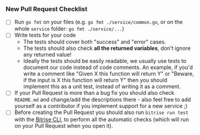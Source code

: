 ### New Pull Request Checklist

- [ ] Run `go fmt` on your files (e.g. `go fmt ./service/common.go`, or on the whole `service` folder: `go fmt ./service/...`)
- [ ] Write tests for your code
  - The tests should cover both "success" and "error" cases.
  - The tests should also check **all the returned variables**, don't ignore any returned value!
  - Ideally the tests should be easily readable, we usually use tests to document our code instead of code comments.
    An example, if you'd write a comment like "Given X this function will return Y" or
    "Beware, if the input is X this function will return Y" then you should implement this as
    a unit test, instead of writing it as a comment.
- [ ] If your Pull Request is more than a bug fix you should also check `README.md` and change/add the descriptions there - also
  feel free to add yourself as a contributor if you implement support for a new service ;)
- [ ] Before creating the Pull Request you should also run `bitrise run test` with the [Bitrise CLI](https://www.bitrise.io/cli),
  to perform all the automatic checks (which will run on your Pull Request when you open it).

